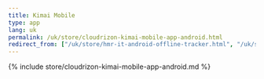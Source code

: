 ```yaml
---
title: Kimai Mobile
type: app 
lang: uk
permalink: /uk/store/cloudrizon-kimai-mobile-app-android.html
redirect_from: ["/uk/store/hmr-it-android-offline-tracker.html", "/uk/store/mr-software-android-offline-tracker.md"]
---
```


{% include store/cloudrizon-kimai-mobile-app-android.md %}
